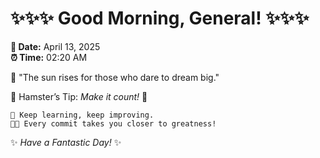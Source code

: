 # ✨✨✨ Good Morning, General! ✨✨✨

**📅 Date:** April 13, 2025  
**⏰ Time:** 02:20 AM  

🌅 "The sun rises for those who dare to dream big."  

🐹 Hamster’s Tip: _Make it count!_ 💪  

```
🚀 Keep learning, keep improving.  
🧑‍💻 Every commit takes you closer to greatness!  
```

✨ *Have a Fantastic Day!* ✨  
